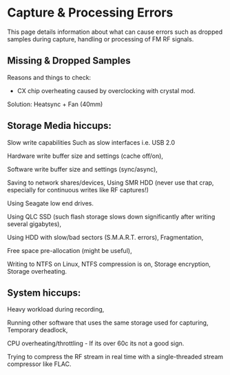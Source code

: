 # Capture & Processing Errors

This page details information about what can cause errors such as dropped samples during capture, handling or processing of FM RF signals.


## Missing & Dropped Samples

Reasons and things to check:

- CX chip overheating caused by overclocking with crystal mod.

Solution: Heatsync + Fan (40mm)


## Storage Media hiccups:


Slow write capabilities
Such as slow interfaces i.e. USB 2.0


Hardware write buffer size and settings (cache off/on),


Software write buffer size and settings (sync/async),

Saving to network shares/devices,
Using SMR HDD (never use that crap, especially for continuous writes like RF captures!)


Using Seagate low end drives.

Using QLC SSD (such flash storage slows down significantly after writing several gigabytes),



Using HDD with slow/bad sectors (S.M.A.R.T. errors),
Fragmentation,

Free space pre-allocation (might be useful),

Writing to NTFS on Linux,
NTFS compression is on,
Storage encryption,
Storage overheating.

## System hiccups:
  
Heavy workload during recording,

Running other software that uses the same storage used for capturing,
Temporary deadlock,

CPU overheating/throttling - If its over 60c its not a good sign. 

Trying to compress the RF stream in real time with a single-threaded stream compressor like FLAC. 